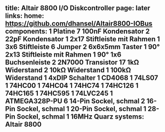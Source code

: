 title: Altair 8800 I/O Diskcontroller
page: later
links:
    home: https://github.com/dhansel/Altair8800-IOBus
components:
    1 Platine
    7 100nF Kondensator
    2 22pF Kondensator
    1 2x17 Stiftleiste mit Rahmen
    1 3x6 Stiftleiste
    6 Jumper
    2 6x6x5mm Taster
    1 90° 2x13 Stiftleiste mit Rahmen
    1 90° 1x6 Buchsenleiste
    2 2N7000 Transistor
    17 1kΩ Widerstand
    2 10kΩ Widerstand
    1 100kΩ Widerstand
    1 4xDIP Schalter
    1 CD4068
    1 74LS07
    1 74HC00
    1 74HC04
    1 74HC74
    1 74HC126
    1 74HC165
    1 74HC595
    1 74LVC245
    1 ATMEGA328P-PU
    6 14-Pin Sockel, schmal
    2 16-Pin Sockel, schmal
    1 20-Pin Sockel, schmal
    1 28-Pin Sockel, schmal
    1 16MHz Quarz
systems:
    Altair 8800
---
